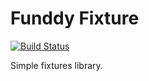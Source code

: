 Funddy Fixture
==============

[![Build Status](https://secure.travis-ci.org/funddy/fixture.png?branch=master)](http://travis-ci.org/funddy/fixture)

Simple fixtures library.
